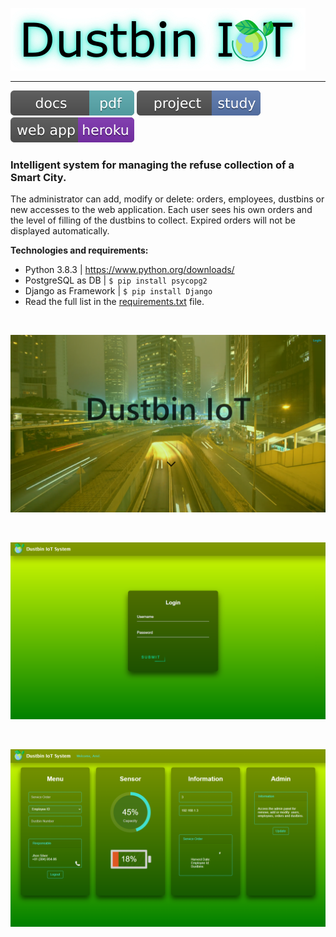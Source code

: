 [![Dustbin IoT](docs/img/DustbinIoT.png)](https://github.com/Ariel-MN/IoT)

<hr>

[![Doc pdf](https://github.com/Ariel-MN/Ariel-MN/blob/master/Assets/btn1.svg)](https://montesariel.com/download/en/dustbin-iot-documentation.pdf)
[![Project study](https://github.com/Ariel-MN/Ariel-MN/blob/master/Assets/btn2.svg)](https://montesariel.com/portfolio/project-1)
[![Web app Heroku](https://github.com/Ariel-MN/Ariel-MN/blob/master/Assets/btn3.svg)](https://dustbin-iot.herokuapp.com/)

### Intelligent system for managing the refuse collection of a Smart City.

The administrator can add, modify or delete: orders, employees, dustbins or new accesses to the web application.
Each user sees his own orders and the level of filling of the dustbins to collect.
Expired orders will not be displayed automatically.


**Technologies and requirements:**

- Python 3.8.3 | https://www.python.org/downloads/
- PostgreSQL as DB | `$ pip install psycopg2`
- Django as Framework | `$ pip install Django`
- Read the full list in the [requirements.txt](https://github.com/Ariel-MN/IoT/blob/master/server/requirements.txt) file.

<br>

![Screenshot](docs/img/Screenshot_1.png)

<br>

![Screenshot](docs/img/Screenshot_2.png)

<br>

![Screenshot](docs/img/Screenshot_3.png)
